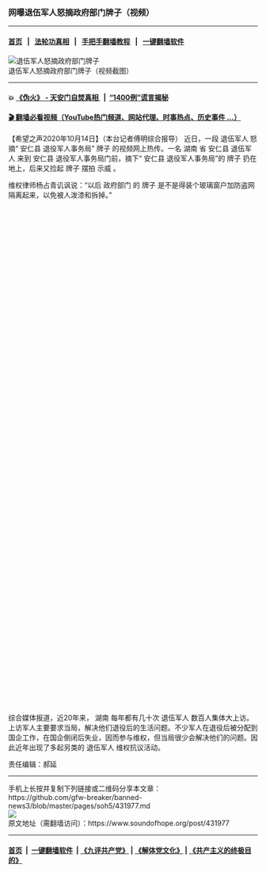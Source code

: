 ### 网曝退伍军人怒摘政府部门牌子（视频）
------------------------

#### [首页](https://github.com/gfw-breaker/banned-news3/blob/master/README.md) &nbsp;&nbsp;|&nbsp;&nbsp; [法轮功真相](https://github.com/begood0513/basic/blob/master/README.md)  &nbsp;&nbsp;|&nbsp;&nbsp; [手把手翻墙教程](https://github.com/gfw-breaker/guides/wiki)  &nbsp;&nbsp;|&nbsp;&nbsp; [一键翻墙软件](https://github.com/gfw-breaker/nogfw/blob/master/README.md)  



<div><img alt="退伍军人怒摘政府部门牌子" src="https://img.soundofhope.org/2020-10/wuhanfeiyan_2020-10-14_2-1602681584221.jpg"/>
<br/><figcaption class="caption">
 退伍军人怒摘政府部门牌子（视频截图）
</figcaption></div><hr/>

#### 💥 [《伪火》 - 天安门自焚真相 ](http://158.247.195.190:10000/videos/blog/weihuo.html)&nbsp; |&nbsp; [“1400例”谎言揭秘  ](http://158.247.195.190:10000/videos/blog/jiexi1400.html)

#### [ 🎬  翻墙必看视频（YouTube热门频道、网站代理、时事热点、历史事件 ...）](https://github.com/gfw-breaker/links/blob/master/banned.md)

<div><div class="Content__Wrapper sc-1bvya0-0 grZQxZ">
 <p class="meta-top">
  <span class="meta">
   【希望之声2020年10月14日】（本台记者傅明综合报导）
  </span>
  近日，一段
  <ok href="/term/23158">
   退伍军人
  </ok>
  怒摘“
  <ok href="/term/397306">
   安仁县
  </ok>
  退役军人事务局”
  <ok href="/term/397303">
   牌子
  </ok>
  的视频网上热传。一名
  <ok href="/term/1281">
   湖南
  </ok>
  省
  <ok href="/term/397306">
   安仁县
  </ok>
  <ok href="/term/23158">
   退伍军人
  </ok>
  来到
  <ok href="/term/397306">
   安仁县
  </ok>
  退役军人事务局门前，摘下“
  <ok href="/term/397306">
   安仁县
  </ok>
  退役军人事务局”的
  <ok href="/term/397303">
   牌子
  </ok>
  扔在地上，后来又捡起
  <ok href="/term/397303">
   牌子
  </ok>
  摆拍
  <ok href="/term/1670">
   示威
  </ok>
  。
 </p>
 <p>
  维权律师杨占青讥讽说：“以后
  <ok href="/term/65355">
   政府部门
  </ok>
  的
  <ok href="/term/397303">
   牌子
  </ok>
  是不是得装个玻璃窗户加防盗网隔离起来，以免被人泼漆和拆掉。”
 </p>
 <div class="soh-embed">
  <div class="soh-embed-inner">
   <div class="iframely-embed" style="max-width: 550px;">
    <div class="iframely-responsive" style="padding-bottom: 100%;">
    </div>
   </div>
  </div>
 </div>
 <div class="soh-embed">
  <div class="soh-embed-inner">
   <div class="iframely-embed" style="max-width: 550px;">
    <div class="iframely-responsive" style="padding-bottom: 100%;">
    </div>
   </div>
  </div>
 </div>
 <p>
  综合媒体报道，近20年来，
  <ok href="/term/1281">
   湖南
  </ok>
  每年都有几十次
  <ok href="/term/23158">
   退伍军人
  </ok>
  数百人集体大上访。上访军人主要要求当局，解决他们退役后的生活问题。不少军人在退役后被分配到国企工作，在国企倒闭后失业，因而参与维权，但当局很少会解决他们的问题。因此近年出现了多起另类的
  <ok href="/term/23158">
   退伍军人
  </ok>
  维权抗议活动。
 </p>
 <p class="meta-btm">
  责任编辑：郝延
 </p>
</div>
</div>
<hr/>
手机上长按并复制下列链接或二维码分享本文章：<br/>
https://github.com/gfw-breaker/banned-news3/blob/master/pages/soh5/431977.md <br/>
<a href='https://github.com/gfw-breaker/banned-news3/blob/master/pages/soh5/431977.md'><img src='https://github.com/gfw-breaker/banned-news3/blob/master/pages/soh5/431977.md.png'/></a> <br/>
原文地址（需翻墙访问）：https://www.soundofhope.org/post/431977


------------------------
#### [首页](https://github.com/gfw-breaker/banned-news3/blob/master/README.md) &nbsp;|&nbsp; [一键翻墙软件](https://github.com/gfw-breaker/nogfw/blob/master/README.md) &nbsp;| [《九评共产党》](https://github.com/gfw-breaker/9ping.md/blob/master/README.md#九评之一评共产党是什么) | [《解体党文化》](https://github.com/gfw-breaker/jtdwh.md/blob/master/README.md) | [《共产主义的终极目的》](https://github.com/gfw-breaker/gczydzjmd.md/blob/master/README.md)


<img src='http://gfw-breaker.win/banned-news3/pages/soh5/431977.md' width='0px' height='0px'/>